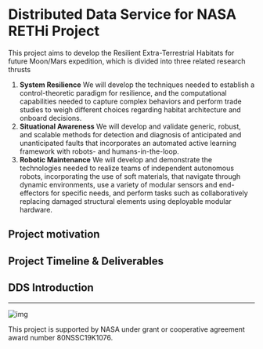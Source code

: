 # Distributed Data Service for NASA RETHi Project

This project aims to develop the Resilient Extra-Terrestrial Habitats for future Moon/Mars expedition, which is divided into three related research thrusts

1. **System Resilience** We will develop the techniques needed to establish a control-theoretic paradigm for resilience, and the computational capabilities needed to capture complex behaviors and perform trade studies to weigh different choices regarding habitat architecture and onboard decisions.
2. **Situational Awareness** We will develop and validate generic, robust, and scalable methods for detection and diagnosis of anticipated and unanticipated faults that incorporates an automated active learning framework with robots- and humans-in-the-loop.
3. **Robotic Maintenance** We will develop and demonstrate the technologies needed to realize teams of independent autonomous robots, incorporating the use of soft materials, that navigate through dynamic environments, use a variety of modular sensors and end-effectors for specific needs, and perform tasks such as collaboratively replacing damaged structural elements using deployable modular hardware.

## Project motivation

## Project Timeline & Deliverables

## DDS Introduction


---
![img](unnamed.jpg=100x100)

This project is supported by NASA under grant or cooperative agreement award number 80NSSC19K1076.
